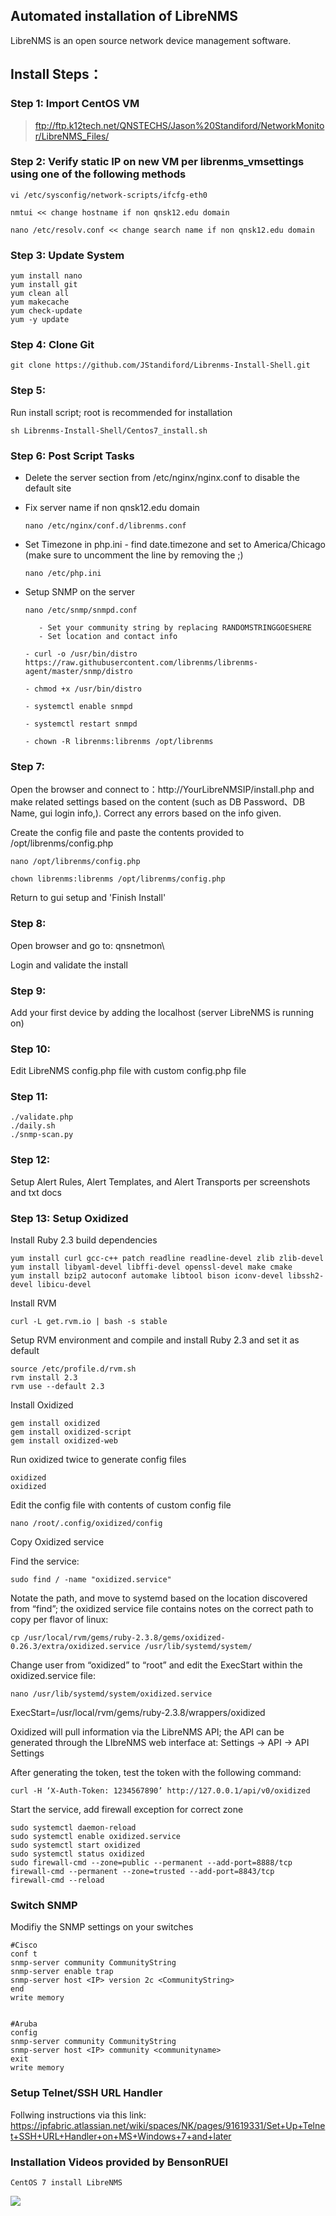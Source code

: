 ## Automated installation of LibreNMS
LibreNMS is an open source network device management software.

## Install Steps：

### Step 1: Import CentOS VM
   > ftp://ftp.k12tech.net/QNSTECHS/Jason%20Standiford/NetworkMonitor/LibreNMS_Files/

      
### Step 2: Verify static IP on new VM per librenms_vmsettings using one of the following methods

    vi /etc/sysconfig/network-scripts/ifcfg-eth0
    
    nmtui << change hostname if non qnsk12.edu domain
    
    nano /etc/resolv.conf << change search name if non qnsk12.edu domain


### Step 3: Update System
    yum install nano
    yum install git
    yum clean all
    yum makecache
    yum check-update
    yum -y update
    

### Step 4: Clone Git 
    git clone https://github.com/JStandiford/Librenms-Install-Shell.git


### Step 5:
Run install script; root is recommended for installation
  
    sh Librenms-Install-Shell/Centos7_install.sh
    
    
### Step 6: Post Script Tasks
- Delete the server section from /etc/nginx/nginx.conf to disable the default site

- Fix server name if non qnsk12.edu domain

      nano /etc/nginx/conf.d/librenms.conf

- Set Timezone in php.ini - find date.timezone and set to America/Chicago  (make sure to uncomment the line by removing the ;)

      nano /etc/php.ini

- Setup SNMP on the server

      nano /etc/snmp/snmpd.conf
     
         - Set your community string by replacing RANDOMSTRINGGOESHERE
         - Set location and contact info
   
      - curl -o /usr/bin/distro https://raw.githubusercontent.com/librenms/librenms-agent/master/snmp/distro
   
      - chmod +x /usr/bin/distro
   
      - systemctl enable snmpd
   
      - systemctl restart snmpd

      - chown -R librenms:librenms /opt/librenms        
      
      
### Step 7:
Open the browser and connect to：http://YourLibreNMSIP/install.php  and make related settings based on the content (such as DB Password、DB Name, gui login info,).  Correct any errors based on the info given.  

Create the config file and paste the contents provided to /opt/librenms/config.php

    nano /opt/librenms/config.php

    chown librenms:librenms /opt/librenms/config.php
    
Return to gui setup and 'Finish Install'


### Step 8:
Open browser and go to: qnsnetmon\

Login and validate the install


### Step 9:
Add your first device by adding the localhost (server LibreNMS is running on) 


### Step 10:
Edit LibreNMS config.php file with custom config.php file


### Step 11:
    ./validate.php
    ./daily.sh
    ./snmp-scan.py


### Step 12:
Setup Alert Rules, Alert Templates, and Alert Transports per screenshots and txt docs


### Step 13: Setup Oxidized

Install Ruby 2.3 build dependencies

    yum install curl gcc-c++ patch readline readline-devel zlib zlib-devel
    yum install libyaml-devel libffi-devel openssl-devel make cmake
    yum install bzip2 autoconf automake libtool bison iconv-devel libssh2-devel libicu-devel

Install RVM

    curl -L get.rvm.io | bash -s stable

Setup RVM environment and compile and install Ruby 2.3 and set it as default

    source /etc/profile.d/rvm.sh
    rvm install 2.3
    rvm use --default 2.3
    
Install Oxidized

    gem install oxidized 
    gem install oxidized-script
    gem install oxidized-web
    
Run oxidized twice to generate config files

    oxidized
    oxidized 

Edit the config file with contents of custom config file

    nano /root/.config/oxidized/config
    
Copy Oxidized service

Find the service:

    sudo find / -name "oxidized.service"
Notate the path, and move to systemd based on the location discovered from “find”; the oxidized service file contains notes on the correct path to copy per flavor of linux:

    cp /usr/local/rvm/gems/ruby-2.3.8/gems/oxidized-0.26.3/extra/oxidized.service /usr/lib/systemd/system/

Change user from “oxidized” to “root” and edit the ExecStart within the oxidized.service file:

    nano /usr/lib/systemd/system/oxidized.service
    
ExecStart=/usr/local/rvm/gems/ruby-2.3.8/wrappers/oxidized     
    
Oxidized will pull information via the LibreNMS API; the API can be generated through the LIbreNMS web interface at:
Settings -> API -> API Settings

After generating the token, test the token with the following command:

    curl -H ‘X-Auth-Token: 1234567890’ http://127.0.0.1/api/v0/oxidized
    
Start the service, add firewall exception for correct zone

    sudo systemctl daemon-reload
    sudo systemctl enable oxidized.service
    sudo systemctl start oxidized
    sudo systemctl status oxidized
    sudo firewall-cmd --zone=public --permanent --add-port=8888/tcp
    firewall-cmd --permanent --zone=trusted --add-port=8843/tcp
    firewall-cmd --reload
    

### Switch SNMP 
Modifiy the SNMP settings on your switches

    #Cisco
    conf t
    snmp-server community CommunityString
    snmp-server enable trap 
    snmp-server host <IP> version 2c <CommunityString>
    end
    write memory 

    
    #Aruba
    config
    snmp-server community CommunityString 
    snmp-server host <IP> community <communityname>
    exit
    write memory
    
    
### Setup Telnet/SSH URL Handler
Follwing instructions via this link:  https://ipfabric.atlassian.net/wiki/spaces/NK/pages/91619331/Set+Up+Telnet+SSH+URL+Handler+on+MS+Windows+7+and+later


### Installation Videos provided by BensonRUEI
   
    CentOS 7 install LibreNMS
[![](http://img.youtube.com/vi/UxsgXax2wBE/0.jpg)](http://www.youtube.com/watch?v=UxsgXax2wBE "")


